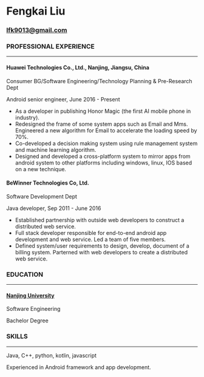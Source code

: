 # Fengkai Liu                          

### lfk9013@gmail.com

### PROFESSIONAL EXPERIENCE

***

#### Huawei Technologies Co., Ltd., Nanjing, Jiangsu, China

Consumer BG/Software Engineering/Technology Planning & Pre-Research Dept

Android senior engineer, June 2016 - Present

- As a developer in publishing Honor Magic (the first AI mobile phone in industry).
- Redesigned the frame of some system apps such as Email and Mms. Engineered a new algorithm for Email to accelerate the loading speed by 70%.
- Co-developed a decision making system using rule management system and machine learning algorithm.
- Designed and developed a cross-platform system to mirror apps from android system to other platforms including windows, linux, IOS based on a new technique.

#### BeWinner Technologies Co, Ltd.                                                        

Software Development Dept

Java developer, Sep 2011 - June 2016

- Established partnership with outside web developers to construct a distributed web service.
- Full stack developer responsible for end-to-end android app development and web service. Led a team of five members.
- Defined system/user requirements to design, develop, document of a billing system. Parterned with web developers to create a distributed web service.

### EDUCATION

------

#### [Nanjing University](https://www.nju.edu.cn/EN/)

Software Engineering

Bachelor Degree

### SKILLS

***

Java, C++, python, kotlin, javascript

Experienced in Android framework and app development.